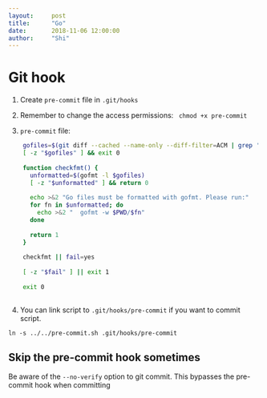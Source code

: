 ```yaml
---
layout:     post
title:      "Go"
date:       2018-11-06 12:00:00
author:     "Shi"
---
```


# Git hook

1. Create `pre-commit` file in `.git/hooks`

2. Remember to change the access permissions: ` chmod +x pre-commit`

3. `pre-commit` file:

```bash
    gofiles=$(git diff --cached --name-only --diff-filter=ACM | grep '.go$')
    [ -z "$gofiles" ] && exit 0
    
    function checkfmt() {
      unformatted=$(gofmt -l $gofiles)
      [ -z "$unformatted" ] && return 0
    
      echo >&2 "Go files must be formatted with gofmt. Please run:"
      for fn in $unformatted; do
        echo >&2 "  gofmt -w $PWD/$fn"
      done
    
      return 1
    }
    
    checkfmt || fail=yes
    
    [ -z "$fail" ] || exit 1
    
    exit 0
    
```

4. You can link script to  `.git/hooks/pre-commit` if you want to commit script.

```
ln -s ../../pre-commit.sh .git/hooks/pre-commit
```

## Skip the pre-commit hook sometimes

Be aware of the `--no-verify` option to git commit. This bypasses the pre-commit hook when committing



